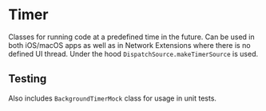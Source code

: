 # Timer

Classes for running code at a predefined time in the future. Can be used in both iOS/macOS apps as well as in Network Extensions where there is no defined UI thread. Under the hood `DispatchSource.makeTimerSource` is used.

## Testing

Also includes `BackgroundTimerMock` class for usage in unit tests.
